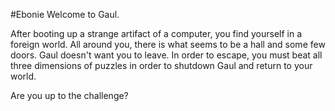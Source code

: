 #Ebonie
Welcome to Gaul.

After booting up a strange artifact of a computer, you find yourself in a foreign world. All around you, there is what seems to be a hall and some few doors.
Gaul doesn't want you to leave. In order to escape, you must beat all three dimensions of puzzles in order to shutdown Gaul and return to your world.

Are you up to the challenge?
